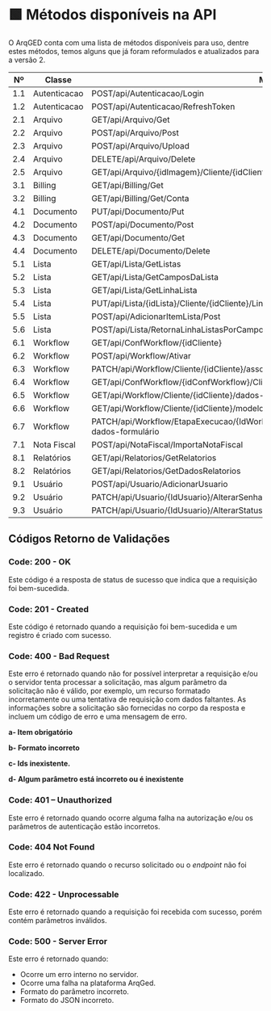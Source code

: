 # 🟩 Métodos disponíveis na API

O ArqGED conta com uma lista de métodos disponíveis para uso, dentre estes métodos, temos alguns que já foram reformulados e atualizados para a versão 2.

<table><thead><tr><th width="92">Nº</th><th width="138">Classe</th><th width="354">Método</th><th width="101">Versão</th><th>Status</th></tr></thead><tbody><tr><td>1.1</td><td>Autenticacao</td><td>POST/api/Autenticacao/Login</td><td>1</td><td></td></tr><tr><td>1.2</td><td>Autenticacao</td><td>POST/api/Autenticacao/RefreshToken</td><td>1</td><td></td></tr><tr><td>2.1</td><td>Arquivo</td><td>GET/api/Arquivo/Get</td><td>1</td><td></td></tr><tr><td>2.2</td><td>Arquivo</td><td>POST/api/Arquivo/Post</td><td>1</td><td></td></tr><tr><td>2.3</td><td>Arquivo</td><td>POST/api/Arquivo/Upload</td><td>1</td><td></td></tr><tr><td>2.4</td><td>Arquivo</td><td>DELETE/api/Arquivo/Delete</td><td>1</td><td></td></tr><tr><td>2.5</td><td>Arquivo</td><td>GET/api/Arquivo/{idImagem}/Cliente/{idCliente}</td><td>1</td><td></td></tr><tr><td>3.1</td><td>Billing</td><td>GET/api/Billing/Get</td><td>1</td><td></td></tr><tr><td>3.2</td><td>Billing</td><td>GET/api/Billing/Get/Conta</td><td>1</td><td></td></tr><tr><td>4.1</td><td>Documento</td><td>PUT/api/Documento/Put</td><td>1</td><td></td></tr><tr><td>4.2</td><td>Documento</td><td>POST/api/Documento/Post</td><td>1</td><td></td></tr><tr><td>4.3</td><td>Documento</td><td>GET/api/Documento/Get</td><td>1</td><td></td></tr><tr><td>4.4</td><td>Documento</td><td>DELETE/api/Documento/Delete</td><td>1</td><td></td></tr><tr><td>5.1</td><td>Lista</td><td>GET/api/Lista/GetListas</td><td></td><td></td></tr><tr><td>5.2</td><td>Lista</td><td>GET/api/Lista/GetCamposDaLista</td><td></td><td></td></tr><tr><td>5.3</td><td>Lista</td><td>GET/api/Lista/GetLinhaLista</td><td></td><td></td></tr><tr><td>5.4</td><td>Lista</td><td>PUT/api/Lista/{idLista}/Cliente/{idCliente}/LinhaLista/{idLinhaLista}</td><td></td><td></td></tr><tr><td>5.5</td><td>Lista</td><td>POST/api/AdicionarItemLista/Post</td><td></td><td></td></tr><tr><td>5.6</td><td>Lista</td><td>POST/api/Lista/RetornaLinhaListasPorCampoValor/{idLista}/{idUnidade}/{idCliente}</td><td></td><td></td></tr><tr><td>6.1</td><td>Workflow</td><td>GET/api/ConfWorkflow/{idCliente}</td><td></td><td></td></tr><tr><td>6.2</td><td>Workflow</td><td>POST/api/Workflow/Ativar</td><td></td><td></td></tr><tr><td>6.3</td><td>Workflow</td><td>PATCH/api/Workflow/Cliente/{idCliente}/associar-documentos</td><td></td><td></td></tr><tr><td>6.4</td><td>Workflow</td><td>GET/api/ConfWorkflow/{idConfWorkflow}/Cliente/{idCliente}/fluxos-ativados</td><td></td><td></td></tr><tr><td>6.5</td><td>Workflow</td><td>GET/api/Workflow/Cliente/{idCliente}/dados-fluxo</td><td></td><td></td></tr><tr><td>6.6</td><td>Workflow</td><td>GET/api/Workflow/Cliente/{idCliente}/modelo-fluxo</td><td></td><td></td></tr><tr><td>6.7</td><td>Workflow</td><td>PATCH/api/Workflow/EtapaExecucao/{IdWorkflowEtapaExecucao}/Cliente/{idCliente}/atualizar-dados-formulário</td><td></td><td></td></tr><tr><td>7.1</td><td>Nota Fiscal</td><td>POST/api/NotaFiscal/ImportaNotaFiscal</td><td></td><td></td></tr><tr><td>8.1</td><td>Relatórios</td><td>GET/api/Relatorios/GetRelatorios</td><td></td><td></td></tr><tr><td>8.2</td><td>Relatórios</td><td>GET/api/Relatorios/GetDadosRelatorios</td><td></td><td></td></tr><tr><td>9.1</td><td>Usuário</td><td>POST/api/Usuario/AdicionarUsuario</td><td></td><td></td></tr><tr><td>9.2</td><td>Usuário</td><td>PATCH/api/Usuario/{IdUsuario}/AlterarSenhaUsuario</td><td></td><td></td></tr><tr><td>9.3</td><td>Usuário</td><td>PATCH/api/Usuario/{IdUsuario}/AlterarStatusUsuario</td><td></td><td></td></tr></tbody></table>

## Códigos Retorno de Validações

### Code: 200 - OK

Este código é a resposta de status de sucesso que indica que a requisição foi bem-sucedida.

### Code: 201 - Created

Este código é retornado quando a requisição foi bem-sucedida e um registro é criado com sucesso.

### Code: 400 - Bad Request

Este erro é retornado quando não for possível interpretar a requisição e/ou o servidor tenta processar a solicitação, mas algum parâmetro da solicitação não é válido, por exemplo, um recurso formatado incorretamente ou uma tentativa de requisição com dados faltantes. As informações sobre a solicitação são fornecidas no corpo da resposta e incluem um código de erro e uma mensagem de erro.

**a-      Item obrigatório**

**b-      Formato incorreto**

**c-       Ids inexistente.**

**d-      Algum parâmetro está incorreto ou é inexistente**

### Code: 401 – Unauthorized

Este erro é retornado quando ocorre alguma falha na autorização e/ou os parâmetros de autenticação estão incorretos.

### Code: 404 Not Found

Este erro é retornado quando o recurso solicitado ou o _endpoint_ não foi localizado.

### Code: 422 - Unprocessable

Este erro é retornado quando a requisição foi recebida com sucesso, porém contém parâmetros inválidos.

### Code: 500  - Server Error

Este erro é retornado quando:

* Ocorre um erro interno no servidor.
* Ocorre uma falha na plataforma ArqGed.
* Formato do parâmetro incorreto.
* Formato do JSON incorreto.

&#x20;
